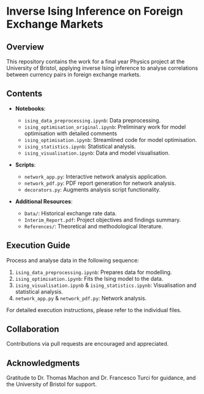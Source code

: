 # Inverse Ising Inference on Foreign Exchange Markets

## Overview
This repository contains the work for a final year Physics project at the University of Bristol, applying inverse Ising inference to analyse correlations between currency pairs in foreign exchange markets.

## Contents

- **Notebooks**:
  - `ising_data_preprocessing.ipynb`: Data preprocessing.
  - `ising_optimisation_original.ipynb`: Preliminary work for model optimisation with detailed comments
  - `ising_optimisation.ipynb`: Streamlined code for model optimisation.
  - `ising_statistics.ipynb`: Statistical analysis.
  - `ising_visualisation.ipynb`: Data and model visualisation.

- **Scripts**:
  - `network_app.py`: Interactive network analysis application.
  - `network_pdf.py`: PDF report generation for network analysis.
  - `decorators.py`: Augments analysis script functionality.

- **Additional Resources**:
  - `Data/`: Historical exchange rate data.
  - `Interim_Report.pdf`: Project objectives and findings summary.
  - `References/`: Theoretical and methodological literature.

## Execution Guide
Process and analyse data in the following sequence:
1. `ising_data_preprocessing.ipynb`: Prepares data for modelling.
2. `ising_optimisation.ipynb`: Fits the Ising model to the data.
3. `ising_visualisation.ipynb` & `ising_statistics.ipynb`: Visualisation and statistical analysis.
4. `network_app.py` & `network_pdf.py`: Network analysis.

For detailed execution instructions, please refer to the individual files.

## Collaboration
Contributions via pull requests are encouraged and appreciated.

## Acknowledgments
Gratitude to Dr. Thomas Machon and Dr. Francesco Turci for guidance, and the University of Bristol for support.
